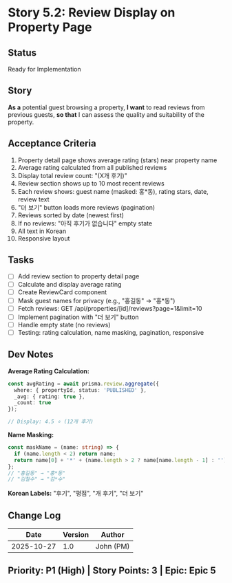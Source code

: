 # Story 5.2: Review Display on Property Page

## Status
Ready for Implementation

## Story
**As a** potential guest browsing a property,
**I want** to read reviews from previous guests,
**so that** I can assess the quality and suitability of the property.

## Acceptance Criteria
1. Property detail page shows average rating (stars) near property name
2. Average rating calculated from all published reviews
3. Display total review count: "(X개 후기)"
4. Review section shows up to 10 most recent reviews
5. Each review shows: guest name (masked: 홍*동), rating stars, date, review text
6. "더 보기" button loads more reviews (pagination)
7. Reviews sorted by date (newest first)
8. If no reviews: "아직 후기가 없습니다" empty state
9. All text in Korean
10. Responsive layout

## Tasks
- [ ] Add review section to property detail page
- [ ] Calculate and display average rating
- [ ] Create ReviewCard component
- [ ] Mask guest names for privacy (e.g., "홍길동" → "홍*동")
- [ ] Fetch reviews: GET /api/properties/[id]/reviews?page=1&limit=10
- [ ] Implement pagination with "더 보기" button
- [ ] Handle empty state (no reviews)
- [ ] Testing: rating calculation, name masking, pagination, responsive

## Dev Notes
**Average Rating Calculation:**
```typescript
const avgRating = await prisma.review.aggregate({
  where: { propertyId, status: 'PUBLISHED' },
  _avg: { rating: true },
  _count: true
});

// Display: 4.5 ⭐ (12개 후기)
```

**Name Masking:**
```typescript
const maskName = (name: string) => {
  if (name.length < 2) return name;
  return name[0] + '*' + (name.length > 2 ? name[name.length - 1] : '');
};
// "홍길동" → "홍*동"
// "김철수" → "김*수"
```

**Korean Labels:** "후기", "평점", "개 후기", "더 보기"

## Change Log
| Date | Version | Author |
|------|---------|--------|
| 2025-10-27 | 1.0 | John (PM) |

## Priority: P1 (High) | Story Points: 3 | Epic: Epic 5
